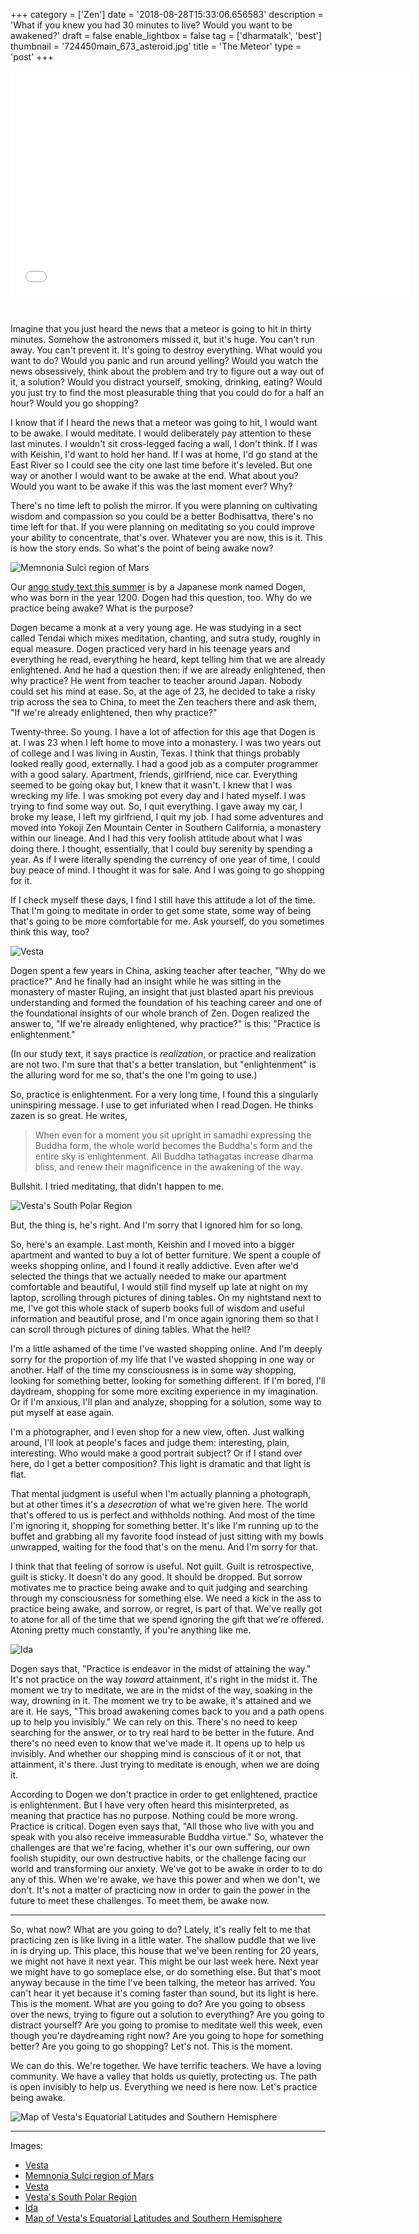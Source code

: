 +++
category = ['Zen']
date = '2018-08-28T15:33:06.656583'
description = 'What if you knew you had 30 minutes to live? Would you want to be awakened?'
draft = false
enable_lightbox = false
tag = ['dharmatalk', 'best']
thumbnail = '724450main_673_asteroid.jpg'
title = 'The Meteor'
type = 'post'
+++

<iframe style="border: none; margin-bottom:30px" src="//html5-player.libsyn.com/embed/episode/id/6978788/height/360/width/640/theme/legacy/autonext/no/thumbnail/yes/autoplay/no/preload/no/no_addthis/no/direction/backward/" height="360" width="640" scrolling="no"  allowfullscreen webkitallowfullscreen mozallowfullscreen oallowfullscreen msallowfullscreen></iframe>

Imagine that you just heard the news that a meteor is going to hit in thirty minutes. Somehow the astronomers missed it, but it's huge. You can't run away. You can't prevent it. It's going to destroy everything. What would you want to do? Would you panic and run around yelling? Would you watch the news obsessively, think about the problem and try to figure out a way out of it, a solution? Would you distract yourself, smoking, drinking, eating? Would you just try to find the most pleasurable thing that you could do for a half an hour? Would you go shopping?

I know that if I heard the news that a meteor was going to hit, I would want to be awake. I would meditate. I would deliberately pay attention to these last minutes. I wouldn't sit cross-legged facing a wall, I don't think. If I was with Keishin, I'd want to hold her hand. If I was at home, I'd go stand at the East River so I could see the city one last time before it's leveled. But one way or another I would want to be awake at the end. What about you? Would you want to be awake if this was the last moment ever? Why?

There's no time left to polish the mirror. If you were planning on cultivating wisdom and compassion so you could be a better Bodhisattva, there's no time left for that. If you were planning on meditating so you could improve your ability to concentrate, that's over. Whatever you are now, this is it. This is how the story ends. So what's the point of being awake now?

![Memnonia Sulci region of Mars](PIA07328_hires.jpg)

Our [ango study text this summer](https://villagezendo.org/bendowa-on-the-endeavor-of-the-way/) is by a Japanese monk named Dogen, who was born in the year 1200. Dogen had this question, too. Why do we practice being awake? What is the purpose?

Dogen became a monk at a very young age. He was studying in a sect called Tendai which mixes meditation, chanting, and sutra study, roughly in equal measure. Dogen practiced very hard in his teenage years and everything he read, everything he heard, kept telling him that we are already enlightened. And he had a question then: if we are already enlightened, then why practice? He went from teacher to teacher around Japan. Nobody could set his mind at ease. So, at the age of 23, he decided to take a risky trip across the sea to China, to meet the Zen teachers there and ask them, "If we're already enlightened, then why practice?"

Twenty-three. So young. I have a lot of affection for this age that Dogen is at. I was 23 when I left home to move into a monastery. I was two years out of college and I was living in Austin, Texas. I think that things probably looked really good, externally. I had a good job as a computer programmer with a good salary. Apartment, friends, girlfriend, nice car. Everything seemed to be going okay but, I knew that it wasn't. I knew that I was wrecking my life. I was smoking pot every day and I hated myself. I was trying to find some way out. So, I quit everything. I gave away my car, I broke my lease, I left my girlfriend, I quit my job. I had some adventures and moved into Yokoji Zen Mountain Center in Southern California, a monastery within our lineage. And I had this very foolish attitude about what I was doing there. I thought, essentially, that I could buy serenity by spending a year. As if I were literally spending the currency of one year of time, I could buy peace of mind. I thought it was for sale. And I was going to go shopping for it.

If I check myself these days, I find I still have this attitude a lot of the time. That I'm going to meditate in order to get some state, some way of being that's going to be more comfortable for me. Ask yourself, do you sometimes think this way, too?

![Vesta](pia15678-640.jpg)

Dogen spent a few years in China, asking teacher after teacher, "Why do we practice?" And he finally had an insight while he was sitting in the monastery of master Rujing, an insight that just blasted apart his previous understanding and formed the foundation of his teaching career and one of the foundational insights of our whole branch of Zen. Dogen realized the answer to, "If we're already enlightened, why practice?" is this: "Practice is enlightenment."

(In our study text, it says practice is *realization*, or practice and realization are not two. I'm sure that that's a better translation, but "enlightenment" is the alluring word for me so, that's the one I'm going to use.)

So, practice is enlightenment. For a very long time, I found this a singularly uninspiring message. I use to get infuriated when I read Dogen. He thinks zazen is so great. He writes,

> When even for a moment you sit upright in samadhi expressing the Buddha form, the whole world becomes the Buddha's form and the entire sky is enlightenment. All Buddha tathagatas increase dharma bliss, and renew their magnificence in the awakening of the way.

Bullshit. I tried meditating, that didn't happen to me.

![Vesta's South Polar Region](IOTD-62_full.jpg)

But, the thing is, he's right. And I'm sorry that I ignored him for so long.

So, here's an example. Last month, Keishin and I moved into a bigger apartment and wanted to buy a lot of better furniture. We spent a couple of weeks shopping online, and I found it really addictive. Even after we'd selected the things that we actually needed to make our apartment comfortable and beautiful, I would still find myself up late at night on my laptop, scrolling through pictures of dining tables. On my nightstand next to me, I've got this whole stack of superb books full of wisdom and useful information and beautiful prose, and I'm once again ignoring them so that I can scroll through pictures of dining tables. What the hell?

I'm a little ashamed of the time I've wasted shopping online. And I'm deeply sorry for the proportion of my life that I've wasted shopping in one way or another. Half of the time my consciousness is in some way shopping, looking for something better, looking for something different. If I'm bored, I'll daydream, shopping for some more exciting experience in my imagination. Or if I'm anxious, I'll plan and analyze, shopping for a solution, some way to put myself at ease again.

I'm a photographer, and I even shop for a new view, often. Just walking around, I'll look at people's faces and judge them: interesting, plain, interesting. Who would make a good portrait subject? Or if I stand over here, do I get a better composition? This light is dramatic and that light is flat.

That mental judgment is useful when I'm actually planning a photograph, but at other times it's a *desecration* of what we're given here. The world that's offered to us is perfect and withholds nothing. And most of the time I'm ignoring it, shopping for something better. It's like I'm running up to the buffet and grabbing all my favorite food instead of just sitting with my bowls unwrapped, waiting for the food that's on the menu. And I'm sorry for that.

I think that that feeling of sorrow is useful. Not guilt. Guilt is retrospective, guilt is sticky. It doesn't do any good. It should be dropped. But sorrow motivates me to practice being awake and to quit judging and searching through my consciousness for something else. We need a kick in the ass to practice being awake, and sorrow, or regret, is part of that. We've really got to atone for all of the time that we spend ignoring the gift that we're offered. Atoning pretty much constantly, if you're anything like me.

![Ida](417_Ida_Dactyl_main.jpg)

Dogen says that, "Practice is endeavor in the midst of attaining the way." It's not practice on the way *toward* attainment, it's right in the midst it. The moment we try to meditate, we are in the midst of the way, soaking in the way, drowning in it. The moment we try to be awake, it's attained and we are it. He says, "This broad awakening comes back to you and a path opens up to help you invisibly." We can rely on this. There's no need to keep searching for the answer, or to try real hard to be better in the future. And there's no need even to know that we've made it. It opens up to help us invisibly. And whether our shopping mind is conscious of it or not, that attainment, it's there. Just trying to meditate is enough, when we are doing it.

According to Dogen we don't practice in order to get enlightened, practice is enlightenment. But I have very often heard this misinterpreted, as meaning that practice has no purpose. Nothing could be more wrong. Practice is critical. Dogen even says that, "All those who live with you and speak with you also receive immeasurable Buddha virtue." So, whatever the challenges are that we're facing, whether it's our own suffering, our own foolish stupidity, our own destructive habits, or the challenge facing our world and transforming our anxiety. We've got to be awake in order to to do any of this. When we're awake, we have this power and when we don't, we don't. It's not a matter of practicing now in order to gain the power in the future to meet these challenges. To meet them, be awake now.

***

So, what now? What are you going to do? Lately, it's really felt to me that practicing zen is like living in a little water. The shallow puddle that we live in is drying up. This place, this house that we've been renting for 20 years, we might not have it next year. This might be our last week here. Next year we might have to go someplace else, or do something else. But that's moot anyway because in the time I've been talking, the meteor has arrived. You can't hear it yet because it's coming faster than sound, but its light is here. This is the moment. What are you going to do? Are you going to obsess over the news, trying to figure out a solution to everything? Are you going to distract yourself? Are you going to promise to meditate well this week, even though you're daydreaming right now? Are you going to hope for something better? Are you going to go shopping? Let's not. This is the moment.

We can do this. We're together. We have terrific teachers. We have a loving community. We have a valley that holds us quietly, protecting us. The path is open invisibly to help us. Everything we need is here now. Let's practice being awake.

![Map of Vesta's Equatorial Latitudes and Southern Hemisphere](PIA14703_fig1.jpg)

***

Images:

* [Vesta](https://www.nasa.gov/centers/ames/news/2013/13-009M-Feb_7_telecon_asteroid_flyby.html)
* [Memnonia Sulci region of Mars](https://www.jpl.nasa.gov/spaceimages/details.php?id=PIA07328)
* [Vesta](https://www.jpl.nasa.gov/blog/2013/1/the-giant-asteroid-a-retrospective)
* [Vesta's South Polar Region](https://dawn.jpl.nasa.gov/multimedia/vesta_south_polar_region.html)
* [Ida](https://solarsystem.nasa.gov/small-bodies/asteroids/243-ida/in-depth/)
* [Map of Vesta's Equatorial Latitudes and Southern Hemisphere](https://www.jpl.nasa.gov/spaceimages/details.php?id=pia14703)
